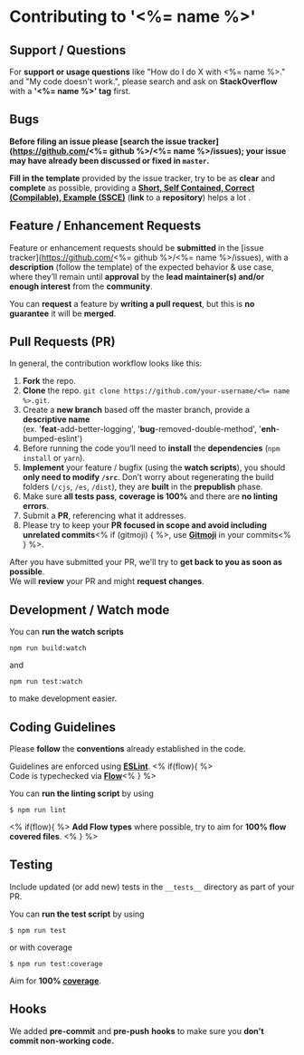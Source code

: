 # Contributing to '<%= name %>'

## Support / Questions

For **support or usage questions** like "How do I do X with <%= name %>." and "My code doesn't work.", please search and ask on **StackOverflow** with a **'<%= name %>' tag** first.

## Bugs

**Before filing an issue please [search the issue tracker](https://github.com/<%= github %>/<%= name %>/issues); your issue may have already been discussed or fixed in `master`.**

**Fill in the template** provided by the issue tracker, try to be as **clear** and **complete** as possible, providing a **[Short, Self Contained, Correct (Compilable), Example (SSCE)](http://sscce.org/)** (**link** to a **repository**) helps a lot .

## Feature / Enhancement Requests

Feature or enhancement requests should be **submitted** in the
[issue tracker](https://github.com/<%= github %>/<%= name %>/issues), with a **description** (follow the template) of the expected behavior & use case, where they’ll remain until **approval** by the **lead maintainer(s) and/or enough interest** from the **community**.

You can **request** a feature by **writing a pull request**, but this is **no guarantee** it will be **merged**.


## Pull Requests (PR)

In general, the contribution workflow looks like this:

1. **Fork** the repo.
2. **Clone** the repo. `git clone https://github.com/your-username/<%= name %>.git`.
3. Create a **new branch** based off the master branch, provide a **descriptive name** <br/>(ex. '**feat**-add-better-logging', '**bug**-removed-double-method', '**enh**-bumped-eslint')
4. Before running the code you’ll need to **install** the **dependencies** (`npm install` or `yarn`).
5. **Implement** your feature / bugfix (using the **watch scripts**), you should **only need to modify `/src`**. Don’t worry about regenerating the build folders (`/cjs`, `/es`, `/dist`), they are **built** in the **prepublish** phase.
6. Make sure **all tests pass**, **coverage is 100%** and there are **no linting errors**.
7. Submit a **PR**, referencing what it addresses.
8. Please try to keep your **PR focused in scope and avoid including unrelated commits**<% if (gitmoji) { %>, use **[Gitmoji](https://gitmoji.carloscuesta.me/)** in your commits<% } %>.

After you have submitted your PR, we'll try to **get back to you as soon as possible**. <br/>We will **review** your PR and might **request changes**.

## Development / Watch mode

You can **run the watch scripts**

```console
npm run build:watch
```

and

```console
npm run test:watch
```

to make development easier.

## Coding Guidelines

Please **follow** the **conventions** already established in the code.

Guidelines are enforced using **[ESLint](http://eslint.org/)**.
<% if(flow){ %><br/>Code is typechecked via **[Flow](https://flowtype.org/)**<% } %>

You can **run the linting script** by using

```console
$ npm run lint
```
<% if(flow){ %>
**Add Flow types** where possible, try to aim for **100% flow covered files**.
<% } %>

## Testing

Include updated (or add new) tests in the `__tests__` directory as part of your PR.

You can **run the test script** by using

```console
$ npm run test
```

or with coverage

```console
$ npm run test:coverage
```

Aim for **100% [coverage](https://en.wikipedia.org/wiki/Code_coverage)**.

## Hooks

We added **pre-commit** and **pre-push** **hooks** to make sure you **don't commit non-working code.**

